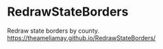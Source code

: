 # RedrawStateBorders
 Redraw state borders by county. https://theameliamay.github.io/RedrawStateBorders/
